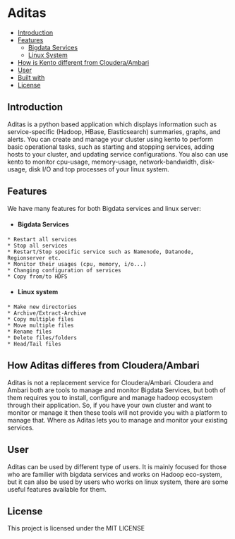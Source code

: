 # Aditas

- [Introduction](#introduction)
- [Features](#features)
    - [Bigdata Services](#bigdata-services)
    - [Linux System](#linux-system)
- [How is Kento different from Cloudera/Ambari](#comparision)
- [User](#user)
- [Built with](#built-with)
- [License](#license)

## Introduction

Aditas is a python based application which displays information such as service-specific (Hadoop, HBase, Elasticsearch) summaries, graphs, and alerts. You can create and manage your cluster using kento to perform basic operational tasks, such as starting and stopping services, adding hosts to your cluster, and updating service configurations. You also can use kento to monitor cpu-usage, memory-usage, network-bandwidth, disk-usage, disk I/O and top processes of your linux system.

## Features
We have many features for both Bigdata services and linux server:

- #### Bigdata Services
```
* Restart all services
* Stop all services
* Restart/Stop specific service such as Namenode, Datanode, Regionserver etc.
* Monitor their usages (cpu, memory, i/o...)
* Changing configuration of services
* Copy from/to HDFS
```

- #### Linux system
```
* Make new directories
* Archive/Extract-Archive
* Copy multiple files
* Move multiple files
* Rename files
* Delete files/folders
* Head/Tail files
```

## How Aditas differes from Cloudera/Ambari
Aditas is not a replacement service for Cloudera/Ambari. Cloudera and Ambari both are tools to manage and monitor Bigdata Services, but both of them requires you to install, configure and manage hadoop ecosystem through their application. 
So, if you have your own cluster and want to monitor or manage it then these tools will not provide you with a platform to manage that. Where as Aditas lets you to manage and monitor your existing services.

## User
Aditas can be used by different type of users. It is mainly focused for those who are familier with bigdata services and works on Hadoop eco-system, but it can also be used by users who works on linux system, there are some useful features available for them.

## License

This project is licensed under the MIT LICENSE

